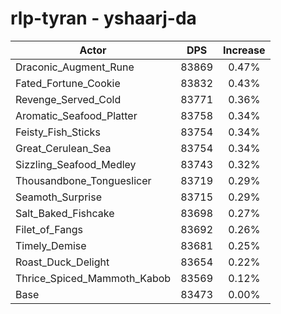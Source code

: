 # rlp-tyran - yshaarj-da
| Actor | DPS | Increase |
|---|:---:|:---:|
|Draconic_Augment_Rune|83869|0.47%|
|Fated_Fortune_Cookie|83832|0.43%|
|Revenge_Served_Cold|83771|0.36%|
|Aromatic_Seafood_Platter|83758|0.34%|
|Feisty_Fish_Sticks|83754|0.34%|
|Great_Cerulean_Sea|83754|0.34%|
|Sizzling_Seafood_Medley|83743|0.32%|
|Thousandbone_Tongueslicer|83719|0.29%|
|Seamoth_Surprise|83715|0.29%|
|Salt_Baked_Fishcake|83698|0.27%|
|Filet_of_Fangs|83692|0.26%|
|Timely_Demise|83681|0.25%|
|Roast_Duck_Delight|83654|0.22%|
|Thrice_Spiced_Mammoth_Kabob|83569|0.12%|
|Base|83473|0.00%|
